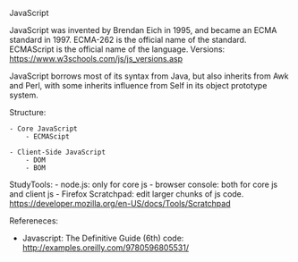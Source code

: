 JavaScript


JavaScript was invented by Brendan Eich in 1995, and became an ECMA standard in 1997.
ECMA-262 is the official name of the standard. ECMAScript is the official name of the language.
Versions: https://www.w3schools.com/js/js_versions.asp


JavaScript borrows most of its syntax from Java, but also inherits from Awk and Perl, with some inherits influence from Self in its object prototype system.


Structure:

	- Core JavaScript
		- ECMAScipt
	
	- Client-Side JavaScript
		- DOM
		- BOM
	

StudyTools:
	- node.js: only for core js
	- browser console: both for core js and client js 
	- Firefox Scratchpad: edit larger chunks of js code.
		https://developer.mozilla.org/en-US/docs/Tools/Scratchpad

Refereneces:
- Javascript: The Definitive Guide (6th)
	code: http://examples.oreilly.com/9780596805531/
